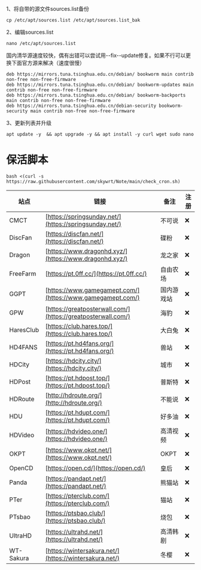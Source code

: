 1、将自带的源文件sources.list备份
```
cp /etc/apt/sources.list /etc/apt/sources.list_bak
```

2、编辑sources.list
```
nano /etc/apt/sources.list
```

国内清华源速度较快，偶有出错可以尝试用--fix--update修复。如果不行可以更换下面官方源来解决（速度很慢）
```
deb https://mirrors.tuna.tsinghua.edu.cn/debian/ bookworm main contrib non-free non-free-firmware
deb https://mirrors.tuna.tsinghua.edu.cn/debian/ bookworm-updates main contrib non-free non-free-firmware
deb https://mirrors.tuna.tsinghua.edu.cn/debian/ bookworm-backports main contrib non-free non-free-firmware
deb https://mirrors.tuna.tsinghua.edu.cn/debian-security bookworm-security main contrib non-free non-free-firmware
```

3、更新列表并升级
```
apt update -y  && apt upgrade -y && apt install -y curl wget sudo nano
```

# 保活脚本
```
bash <(curl -s https://raw.githubusercontent.com/skywrt/Note/main/check_cron.sh)
```

| 站点 | 链接 | 备注 | 注册 |
| ---- | ---- | ---- | ---- |
| CMCT | [https://springsunday.net/](https://springsunday.net/) |不可说 | ❌ |
| DiscFan | [https://discfan.net/](https://discfan.net/) |碟粉 | ❌ |
| Dragon | [https://www.dragonhd.xyz/](https://www.dragonhd.xyz/) |龙之家 | ❌ |
| FreeFarm | [https://pt.0ff.cc/](https://pt.0ff.cc/) |自由农场 | ❌ |
| GGPT | [https://www.gamegamept.com/](https://www.gamegamept.com/) |国内游戏站 | ❌ |
| GPW | [https://greatposterwall.com/](https://greatposterwall.com/) |海豹 | ❌ |
| HaresClub | [https://club.hares.top/](https://club.hares.top/) |大白兔 | ❌ |
| HD4FANS | [https://pt.hd4fans.org/](https://pt.hd4fans.org/) |兽站 | ❌ |
| HDCity | [https://hdcity.city/](https://hdcity.city/) |城市 | ❌ |
| HDPost | [https://pt.hdpost.top/](https://pt.hdpost.top/) |普斯特 | ❌ |
| HDRoute | [http://hdroute.org/](http://hdroute.org/) |不能说 | ❌ |
| HDU | [https://pt.hdupt.com/](https://pt.hdupt.com/) |好多油 | ❌ |
| HDVideo | [https://hdvideo.one/](https://hdvideo.one/) |高清视频 | ❌ |
| OKPT | [https://www.okpt.net/](https://www.okpt.net/) |OKPT | ❌ |
| OpenCD | [https://open.cd/](https://open.cd/) |皇后 | ❌ |
| Panda | [https://pandapt.net/](https://pandapt.net/) |熊猫站 | ❌ |
| PTer | [https://pterclub.com/](https://pterclub.com/) |猫站 | ❌ |
| PTsbao | [https://ptsbao.club/](https://ptsbao.club/) |烧包 | ❌ |
| UltraHD | [https://ultrahd.net/](https://ultrahd.net/) |高清韩剧 | ❌ |
| WT-Sakura | [https://wintersakura.net/](https://wintersakura.net/) |冬樱 | ❌ |
